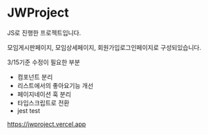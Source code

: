 # JWProject

JS로 진행한 프로젝트입니다.

모임게시판페이지, 모임상세페이지, 회원가입로그인페이지로 구성되있습니다.

3/15기준 수정이 필요한 부분
- 컴포넌트 분리
- 리스트에서의 좋아요기능 개선
- 페이지네이션 훅 분리
- 타입스크립트로 전환
- jest test

https://jwproject.vercel.app
